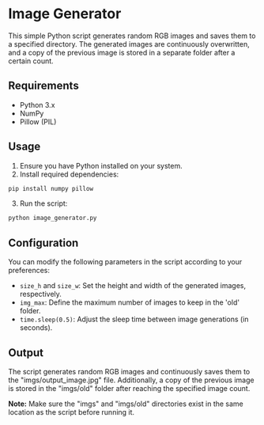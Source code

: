 # Image Generator

This simple Python script generates random RGB images and saves them to a specified directory. The generated images are continuously overwritten, and a copy of the previous image is stored in a separate folder after a certain count.

## Requirements

- Python 3.x
- NumPy
- Pillow (PIL)

## Usage

1. Ensure you have Python installed on your system.
2. Install required dependencies:

```bash
pip install numpy pillow
```

3. Run the script:

```bash
python image_generator.py
```

## Configuration

You can modify the following parameters in the script according to your preferences:

- `size_h` and `size_w`: Set the height and width of the generated images, respectively.
- `img_max`: Define the maximum number of images to keep in the 'old' folder.
- `time.sleep(0.5)`: Adjust the sleep time between image generations (in seconds).

## Output

The script generates random RGB images and continuously saves them to the "imgs/output_image.jpg" file. Additionally, a copy of the previous image is stored in the "imgs/old" folder after reaching the specified image count.

**Note:** Make sure the "imgs" and "imgs/old" directories exist in the same location as the script before running it.
